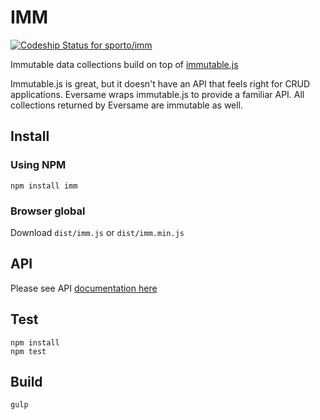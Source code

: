 IMM
========

[ ![Codeship Status for sporto/imm](https://www.codeship.io/projects/c6ea6970-2eac-0132-d151-0605b547a2e8/status)](https://www.codeship.io/projects/39398)

Immutable data collections build on top of [immutable.js](https://github.com/facebook/immutable-js)

Immutable.js is great, but it doesn't have an API that feels right for CRUD applications. Eversame wraps immutable.js to provide a familiar API.
All collections returned by Eversame are immutable as well.

Install
-------

### Using NPM

	npm install imm

### Browser global

Download `dist/imm.js` or `dist/imm.min.js`

API
-----------------

Please see API [documentation here](./doc/imm.md)

Test
----

	npm install
	npm test

Build
-----

	gulp